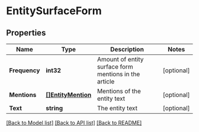 # EntitySurfaceForm

## Properties

Name | Type | Description | Notes
------------ | ------------- | ------------- | -------------
**Frequency** | **int32** | Amount of entity surface form mentions in the article | [optional] 
**Mentions** | [**[]EntityMention**](EntityMention.md) | Mentions of the entity text | [optional] 
**Text** | **string** | The entity text | [optional] 

[[Back to Model list]](../README.md#documentation-for-models) [[Back to API list]](../README.md#documentation-for-api-endpoints) [[Back to README]](../README.md)


